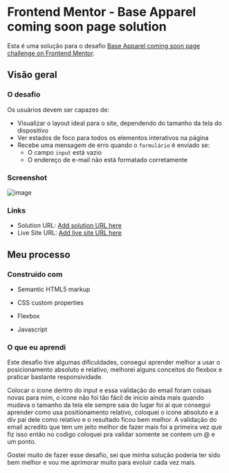 # Frontend Mentor - Base Apparel coming soon page solution

Esta é uma solução para o desafio [Base Apparel coming soon page challenge on Frontend Mentor](https://www.frontendmentor.io/challenges/base-apparel-coming-soon-page-5d46b47f8db8a7063f9331a0). 



## Visão geral

### O desafio

Os usuários devem ser capazes de:

- Visualizar o layout ideal para o site, dependendo do tamanho da tela do dispositivo
- Ver estados de foco para todos os elementos interativos na página
- Recebe uma mensagem de erro quando o `formulário` é enviado se:
  - O campo `input` está vazio
  - O endereço de e-mail não está formatado corretamente

### Screenshot

![image](https://user-images.githubusercontent.com/80429145/120243533-3a7d8e80-c23e-11eb-8be9-7996fdd3ba28.png)

### Links

- Solution URL: [Add solution URL here](https://your-solution-url.com)
- Live Site URL: [Add live site URL here](https://your-live-site-url.com)

## Meu processo

### Construído com

- Semantic HTML5 markup

- CSS custom properties

- Flexbox

- Javascript

  

### O que eu aprendi

Este desafio tive algumas dificuldades, consegui aprender melhor a usar o posicionamento absoluto e relativo, melhorei alguns conceitos do flexbox e praticar bastante responsividade.

Colocar o icone dentro do input e essa validação do email foram coisas novas para mim, o icone não foi tão fácil de inicio ainda mais quando mudava o tamanho da tela ele sempre saia do lugar foi ai que consegui aprender como usa positionamento relativo, coloquei o icone absoluto e a div pai dele como relativo e o resultado ficou bem melhor. A validação do email acredito que tem um jeito melhor de fazer mais foi a primeira vez que fiz isso então no codigo coloquei pra validar somente se contem um @ e um ponto. 

Gostei muito de fazer esse desafio, sei que minha solução poderia ter sido bem melhor e vou me aprimorar muito para evoluir cada vez mais. 

